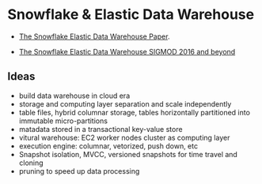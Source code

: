 # Snowflake & Elastic Data Warehouse

* [The Snowflake Elastic Data Warehouse Paper](http://pages.cs.wisc.edu/~remzi/Classes/739/Spring2004/Papers/p215-dageville-snowflake.pdf).

* [The Snowflake Elastic Data Warehouse
SIGMOD 2016 and beyond](https://15721.courses.cs.cmu.edu/spring2018/slides/25-snowflake.pdf)

## Ideas

- build data warehouse in cloud era
- storage and computing layer separation and scale independently
- table files, hybrid columnar storage, tables horizontally partitioned into immutable micro-partitions
- matadata stored in a transactional key-value store
- vitural warehouse: EC2 worker nodes cluster as computing layer
- execution engine: columnar, vetorized, push down, etc
- Snapshot isolation, MVCC, versioned snapshots for time travel and cloning
- pruning to speed up data processing
